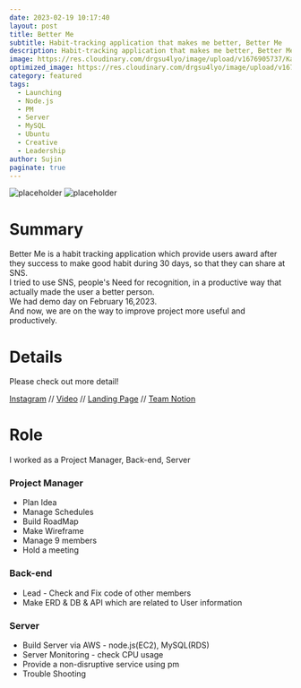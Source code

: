 ```yaml
---
date: 2023-02-19 10:17:40
layout: post
title: Better Me
subtitle: Habit-tracking application that makes me better, Better Me
description: Habit-tracking application that makes me better, Better Me
image: https://res.cloudinary.com/drgsu4lyo/image/upload/v1676905737/KakaoTalk_20230216_175646270_11_hvlsmk.jpg
optimized_image: https://res.cloudinary.com/drgsu4lyo/image/upload/v1676905737/KakaoTalk_20230216_175646270_11_hvlsmk.jpg
category: featured
tags:
  - Launching
  - Node.js
  - PM
  - Server
  - MySQL
  - Ubuntu
  - Creative
  - Leadership
author: Sujin
paginate: true
---
```

![placeholder](https://res.cloudinary.com/drgsu4lyo/image/upload/v1676905463/KakaoTalk_20230219_153319461_01_j9n3cc.jpg "Service intro")
![placeholder](https://res.cloudinary.com/drgsu4lyo/image/upload/v1676905454/KakaoTalk_20230219_153319461_mv6gje.jpg "Simple Use Scenario")
<h1>Summary</h1>
Better Me is a habit tracking application which provide users award after they success to make good habit during 30 days, so that they can share at SNS.<br/>
I tried to use SNS, people's Need for recognition, in a productive way that actually made the user a better person.<br/>
We had demo day on February 16,2023.<br/>
And now, we are on the way to improve project more useful and productively. 

<h1>Details</h1>
Please check out more detail! <br/>

[Instagram](https://www.instagram.com/better_me_habit/) //
[Video](https://drive.google.com/file/d/1e8GJ3wA4knpZmtQ6bt5mO6fCf3yUUlE5/view?usp=sharing) //
[Landing Page](https://www.notion.so/waterjin/Better-Me-6ac8b31ba2084bc880c6031e329a9fb0?pvs=4) //
[Team Notion](https://waterjin.notion.site/Better-Me-TEAM-NOTION-373e5cc97b5944498acebb3ae4c412cc)

<h1>Role</h1>
I worked as a Project Manager, Back-end, Server

<h3>Project Manager</h3>
<ul>
  <li>Plan Idea</li>
  <li>Manage Schedules</li>
  <li>Build RoadMap</li>
  <li>Make Wireframe</li>
  <li>Manage 9 members</li>
  <li>Hold a meeting</li>
</ul>

<h3>Back-end</h3>
<ul>
  <li>Lead - Check and Fix code of other members</li>
  <li>Make ERD & DB & API which are related to User information</li>
</ul>

<h3>Server</h3>
<ul>
  <li>Build Server via AWS - node.js(EC2), MySQL(RDS)</li>
  <li>Server Monitoring - check CPU usage</li>
  <li>Provide a non-disruptive service using pm</li>
  <li>Trouble Shooting</li>
</ul>